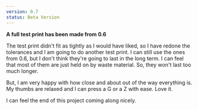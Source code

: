```yaml
---
version: 0.7
status: Beta Version
---
```


**A full test print has been made from 0.6**

The test print didn't fit as tightly as I would have liked, so I have redone the tolerances and I am going to do another test print. I can still use the ones from 0.6, but I don't think they're going to last in the long term. I can feel that most of them are just held on by waste material. So, they won't last too much longer.

But, I am very happy with how close and about out of the way everything is. My thumbs are relaxed and I can press a G or a Z with ease. Love it.

I can feel the end of this project coming along nicely.
